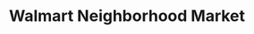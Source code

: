 ---
title: "Walmart Neighborhood Market"
url: /independence/walmart-neighborhood-market/
shop: Supermarkt
---